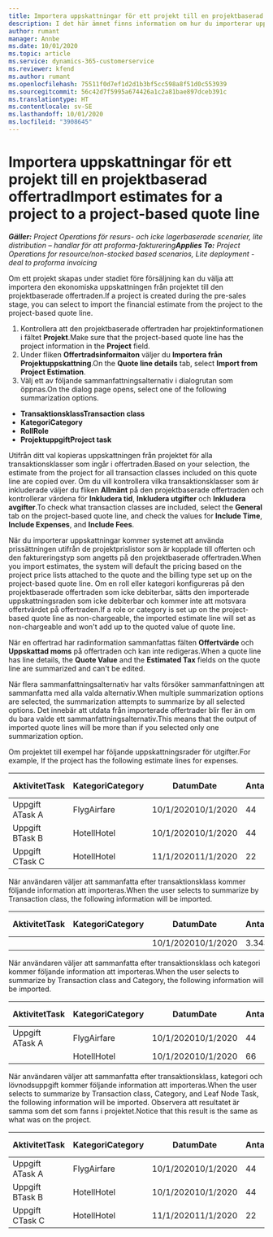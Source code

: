 ```yaml
---
title: Importera uppskattningar för ett projekt till en projektbaserad offertrad
description: I det här ämnet finns information om hur du importerar uppskattningar från ett projekt till en offertrad.
author: rumant
manager: Annbe
ms.date: 10/01/2020
ms.topic: article
ms.service: dynamics-365-customerservice
ms.reviewer: kfend
ms.author: rumant
ms.openlocfilehash: 75511f0d7ef1d2d1b3bf5cc598a8f51d0c553939
ms.sourcegitcommit: 56c42d7f5995a674426a1c2a81bae897dceb391c
ms.translationtype: HT
ms.contentlocale: sv-SE
ms.lasthandoff: 10/01/2020
ms.locfileid: "3908645"
---
```

# <a name="import-estimates-for-a-project-to-a-project-based-quote-line"></a><span data-ttu-id="479bf-103">Importera uppskattningar för ett projekt till en projektbaserad offertrad</span><span class="sxs-lookup"><span data-stu-id="479bf-103">Import estimates for a project to a project-based quote line</span></span>

<span data-ttu-id="479bf-104">_**Gäller:** Project Operations för resurs- och icke lagerbaserade scenarier, lite distribution – handlar för att proforma-fakturering_</span><span class="sxs-lookup"><span data-stu-id="479bf-104">_**Applies To:** Project Operations for resource/non-stocked based scenarios, Lite deployment - deal to proforma invoicing_</span></span>


<span data-ttu-id="479bf-105">Om ett projekt skapas under stadiet före försäljning kan du välja att importera den ekonomiska uppskattningen från projektet till den projektbaserade offertraden.</span><span class="sxs-lookup"><span data-stu-id="479bf-105">If a project is created during the pre-sales stage, you can select to import the financial estimate from the project to the project-based quote line.</span></span>

1. <span data-ttu-id="479bf-106">Kontrollera att den projektbaserade offertraden har projektinformationen i fältet **Projekt**.</span><span class="sxs-lookup"><span data-stu-id="479bf-106">Make sure that the project-based quote line has the project information in the **Project** field.</span></span>
2. <span data-ttu-id="479bf-107">Under fliken **Offertradsinformaiton** väljer du **Importera från Projektuppskattning**.</span><span class="sxs-lookup"><span data-stu-id="479bf-107">On the **Quote line details** tab, select **Import from Project Estimation**.</span></span>
3. <span data-ttu-id="479bf-108">Välj ett av följande sammanfattningsalternativ i dialogrutan som öppnas.</span><span class="sxs-lookup"><span data-stu-id="479bf-108">On the dialog page opens, select one of the following summarization options.</span></span>

  - <span data-ttu-id="479bf-109">**Transaktionsklass**</span><span class="sxs-lookup"><span data-stu-id="479bf-109">**Transaction class**</span></span>
  - <span data-ttu-id="479bf-110">**Kategori**</span><span class="sxs-lookup"><span data-stu-id="479bf-110">**Category**</span></span>
  - <span data-ttu-id="479bf-111">**Roll**</span><span class="sxs-lookup"><span data-stu-id="479bf-111">**Role**</span></span> 
  - <span data-ttu-id="479bf-112">**Projektuppgift**</span><span class="sxs-lookup"><span data-stu-id="479bf-112">**Project task**</span></span>

<span data-ttu-id="479bf-113">Utifrån ditt val kopieras uppskattningen från projektet för alla transaktionsklasser som ingår i offertraden.</span><span class="sxs-lookup"><span data-stu-id="479bf-113">Based on your selection, the estimate from the project for all transaction classes included on this quote line are copied over.</span></span> <span data-ttu-id="479bf-114">Om du vill kontrollera vilka transaktionsklasser som är inkluderade väljer du fliken **Allmänt** på den projektbaserade offertraden och kontrollerar värdena för **Inkludera tid**, **Inkludera utgifter** och **Inkludera avgifter**.</span><span class="sxs-lookup"><span data-stu-id="479bf-114">To check what transaction classes are included, select the **General** tab on the project-based quote line, and check the values for **Include Time**, **Include Expenses**, and **Include Fees**.</span></span>

<span data-ttu-id="479bf-115">När du importerar uppskattningar kommer systemet att använda prissättningen utifrån de projektprislistor som är kopplade till offerten och den faktureringstyp som angetts på den projektbaserade offertraden.</span><span class="sxs-lookup"><span data-stu-id="479bf-115">When you import estimates, the system will default the pricing based on the project price lists attached to the quote and the billing type set up on the project-based quote line.</span></span> <span data-ttu-id="479bf-116">Om en roll eller kategori konfigureras på den projektbaserade offertraden som icke debiterbar, sätts den importerade uppskattningsraden som icke debiterbar och kommer inte att motsvara offertvärdet på offertraden.</span><span class="sxs-lookup"><span data-stu-id="479bf-116">If a role or category is set up on the project-based quote line as non-chargeable, the imported estimate line will set as non-chargeable and won't add up to the quoted value of quote line.</span></span>

<span data-ttu-id="479bf-117">När en offertrad har radinformation sammanfattas fälten **Offertvärde** och **Uppskattad moms** på offertraden och kan inte redigeras.</span><span class="sxs-lookup"><span data-stu-id="479bf-117">When a quote line has line details, the **Quote Value** and the **Estimated Tax** fields on the quote line are summarized and can't be edited.</span></span>

<span data-ttu-id="479bf-118">När flera sammanfattningsalternativ har valts försöker sammanfattningen att sammanfatta med alla valda alternativ.</span><span class="sxs-lookup"><span data-stu-id="479bf-118">When multiple summarization options are selected, the summarization attempts to summarize by all selected options.</span></span> <span data-ttu-id="479bf-119">Det innebär att utdata från importerade offertrader blir fler än om du bara valde ett sammanfattningsalternativ.</span><span class="sxs-lookup"><span data-stu-id="479bf-119">This means that the output of imported quote lines will be more than if you selected only one summarization option.</span></span>

<span data-ttu-id="479bf-120">Om projektet till exempel har följande uppskattningsrader för utgifter.</span><span class="sxs-lookup"><span data-stu-id="479bf-120">For example, If the project has the following estimate lines for expenses.</span></span>

| <span data-ttu-id="479bf-121">Aktivitet</span><span class="sxs-lookup"><span data-stu-id="479bf-121">Task</span></span> | <span data-ttu-id="479bf-122">Kategori</span><span class="sxs-lookup"><span data-stu-id="479bf-122">Category</span></span> | <span data-ttu-id="479bf-123">Datum</span><span class="sxs-lookup"><span data-stu-id="479bf-123">Date</span></span> | <span data-ttu-id="479bf-124">Antal</span><span class="sxs-lookup"><span data-stu-id="479bf-124">Quantity</span></span> | <span data-ttu-id="479bf-125">Enhetspris</span><span class="sxs-lookup"><span data-stu-id="479bf-125">Unit price</span></span> | <span data-ttu-id="479bf-126">Belopp</span><span class="sxs-lookup"><span data-stu-id="479bf-126">Amount</span></span> |
| --- | --- | --- | --- | --- | --- |
| <span data-ttu-id="479bf-127">Uppgift A</span><span class="sxs-lookup"><span data-stu-id="479bf-127">Task A</span></span> | <span data-ttu-id="479bf-128">Flyg</span><span class="sxs-lookup"><span data-stu-id="479bf-128">Airfare</span></span> | <span data-ttu-id="479bf-129">10/1/2020</span><span class="sxs-lookup"><span data-stu-id="479bf-129">10/1/2020</span></span> | <span data-ttu-id="479bf-130">4</span><span class="sxs-lookup"><span data-stu-id="479bf-130">4</span></span> | <span data-ttu-id="479bf-131">400</span><span class="sxs-lookup"><span data-stu-id="479bf-131">400</span></span> | <span data-ttu-id="479bf-132">1600</span><span class="sxs-lookup"><span data-stu-id="479bf-132">1600</span></span> |
| <span data-ttu-id="479bf-133">Uppgift B</span><span class="sxs-lookup"><span data-stu-id="479bf-133">Task B</span></span> | <span data-ttu-id="479bf-134">Hotell</span><span class="sxs-lookup"><span data-stu-id="479bf-134">Hotel</span></span> | <span data-ttu-id="479bf-135">10/1/2020</span><span class="sxs-lookup"><span data-stu-id="479bf-135">10/1/2020</span></span> | <span data-ttu-id="479bf-136">4</span><span class="sxs-lookup"><span data-stu-id="479bf-136">4</span></span> | <span data-ttu-id="479bf-137">200</span><span class="sxs-lookup"><span data-stu-id="479bf-137">200</span></span> | <span data-ttu-id="479bf-138">800</span><span class="sxs-lookup"><span data-stu-id="479bf-138">800</span></span> |
| <span data-ttu-id="479bf-139">Uppgift C</span><span class="sxs-lookup"><span data-stu-id="479bf-139">Task C</span></span> | <span data-ttu-id="479bf-140">Hotell</span><span class="sxs-lookup"><span data-stu-id="479bf-140">Hotel</span></span> | <span data-ttu-id="479bf-141">11/1/2020</span><span class="sxs-lookup"><span data-stu-id="479bf-141">11/1/2020</span></span> | <span data-ttu-id="479bf-142">2</span><span class="sxs-lookup"><span data-stu-id="479bf-142">2</span></span> | <span data-ttu-id="479bf-143">200</span><span class="sxs-lookup"><span data-stu-id="479bf-143">200</span></span> | <span data-ttu-id="479bf-144">400</span><span class="sxs-lookup"><span data-stu-id="479bf-144">400</span></span> |

<span data-ttu-id="479bf-145">När användaren väljer att sammanfatta efter transaktionsklass kommer följande information att importeras.</span><span class="sxs-lookup"><span data-stu-id="479bf-145">When the user selects to summarize by Transaction class, the following information will be imported.</span></span>

| <span data-ttu-id="479bf-146">Aktivitet</span><span class="sxs-lookup"><span data-stu-id="479bf-146">Task</span></span> | <span data-ttu-id="479bf-147">Kategori</span><span class="sxs-lookup"><span data-stu-id="479bf-147">Category</span></span> | <span data-ttu-id="479bf-148">Datum</span><span class="sxs-lookup"><span data-stu-id="479bf-148">Date</span></span> | <span data-ttu-id="479bf-149">Antal</span><span class="sxs-lookup"><span data-stu-id="479bf-149">Quantity</span></span> | <span data-ttu-id="479bf-150">Enhetspris</span><span class="sxs-lookup"><span data-stu-id="479bf-150">Unit price</span></span> | <span data-ttu-id="479bf-151">Belopp</span><span class="sxs-lookup"><span data-stu-id="479bf-151">Amount</span></span> |
| --- | --- | --- | --- | --- | --- |
| | | <span data-ttu-id="479bf-152">10/1/2020</span><span class="sxs-lookup"><span data-stu-id="479bf-152">10/1/2020</span></span> | <span data-ttu-id="479bf-153">3.34</span><span class="sxs-lookup"><span data-stu-id="479bf-153">3.34</span></span> | <span data-ttu-id="479bf-154">840</span><span class="sxs-lookup"><span data-stu-id="479bf-154">840</span></span> | <span data-ttu-id="479bf-155">2800</span><span class="sxs-lookup"><span data-stu-id="479bf-155">2800</span></span> |

<span data-ttu-id="479bf-156">När användaren väljer att sammanfatta efter transaktionsklass och kategori kommer följande information att importeras.</span><span class="sxs-lookup"><span data-stu-id="479bf-156">When the user selects to summarize by Transaction class and Category, the following information will be imported.</span></span>

| <span data-ttu-id="479bf-157">Aktivitet</span><span class="sxs-lookup"><span data-stu-id="479bf-157">Task</span></span> | <span data-ttu-id="479bf-158">Kategori</span><span class="sxs-lookup"><span data-stu-id="479bf-158">Category</span></span> | <span data-ttu-id="479bf-159">Datum</span><span class="sxs-lookup"><span data-stu-id="479bf-159">Date</span></span> | <span data-ttu-id="479bf-160">Antal</span><span class="sxs-lookup"><span data-stu-id="479bf-160">Quantity</span></span> | <span data-ttu-id="479bf-161">Enhetspris</span><span class="sxs-lookup"><span data-stu-id="479bf-161">Unit price</span></span> | <span data-ttu-id="479bf-162">Belopp</span><span class="sxs-lookup"><span data-stu-id="479bf-162">Amount</span></span> |
| --- | --- | --- | --- | --- | --- |
| <span data-ttu-id="479bf-163">Uppgift A</span><span class="sxs-lookup"><span data-stu-id="479bf-163">Task A</span></span> | <span data-ttu-id="479bf-164">Flyg</span><span class="sxs-lookup"><span data-stu-id="479bf-164">Airfare</span></span> | <span data-ttu-id="479bf-165">10/1/2020</span><span class="sxs-lookup"><span data-stu-id="479bf-165">10/1/2020</span></span> | <span data-ttu-id="479bf-166">4</span><span class="sxs-lookup"><span data-stu-id="479bf-166">4</span></span> | <span data-ttu-id="479bf-167">400</span><span class="sxs-lookup"><span data-stu-id="479bf-167">400</span></span> | <span data-ttu-id="479bf-168">1600</span><span class="sxs-lookup"><span data-stu-id="479bf-168">1600</span></span> |
| | <span data-ttu-id="479bf-169">Hotell</span><span class="sxs-lookup"><span data-stu-id="479bf-169">Hotel</span></span> | <span data-ttu-id="479bf-170">10/1/2020</span><span class="sxs-lookup"><span data-stu-id="479bf-170">10/1/2020</span></span> | <span data-ttu-id="479bf-171">6</span><span class="sxs-lookup"><span data-stu-id="479bf-171">6</span></span> | <span data-ttu-id="479bf-172">200</span><span class="sxs-lookup"><span data-stu-id="479bf-172">200</span></span> | <span data-ttu-id="479bf-173">1200</span><span class="sxs-lookup"><span data-stu-id="479bf-173">1200</span></span> |

<span data-ttu-id="479bf-174">När användaren väljer att sammanfatta efter transaktionsklass, kategori och lövnodsuppgift kommer följande information att importeras.</span><span class="sxs-lookup"><span data-stu-id="479bf-174">When the user selects to summarize by Transaction class, Category, and Leaf Node Task, the following information will be imported.</span></span> <span data-ttu-id="479bf-175">Observera att resultatet är samma som det som fanns i projektet.</span><span class="sxs-lookup"><span data-stu-id="479bf-175">Notice that this result is the same as what was on the project.</span></span>

| <span data-ttu-id="479bf-176">Aktivitet</span><span class="sxs-lookup"><span data-stu-id="479bf-176">Task</span></span> | <span data-ttu-id="479bf-177">Kategori</span><span class="sxs-lookup"><span data-stu-id="479bf-177">Category</span></span> | <span data-ttu-id="479bf-178">Datum</span><span class="sxs-lookup"><span data-stu-id="479bf-178">Date</span></span> | <span data-ttu-id="479bf-179">Antal</span><span class="sxs-lookup"><span data-stu-id="479bf-179">Quantity</span></span> | <span data-ttu-id="479bf-180">Enhetspris</span><span class="sxs-lookup"><span data-stu-id="479bf-180">Unit price</span></span> | <span data-ttu-id="479bf-181">Belopp</span><span class="sxs-lookup"><span data-stu-id="479bf-181">Amount</span></span> |
| --- | --- | --- | --- | --- | --- |
| <span data-ttu-id="479bf-182">Uppgift A</span><span class="sxs-lookup"><span data-stu-id="479bf-182">Task A</span></span> | <span data-ttu-id="479bf-183">Flyg</span><span class="sxs-lookup"><span data-stu-id="479bf-183">Airfare</span></span> | <span data-ttu-id="479bf-184">10/1/2020</span><span class="sxs-lookup"><span data-stu-id="479bf-184">10/1/2020</span></span> | <span data-ttu-id="479bf-185">4</span><span class="sxs-lookup"><span data-stu-id="479bf-185">4</span></span> | <span data-ttu-id="479bf-186">400</span><span class="sxs-lookup"><span data-stu-id="479bf-186">400</span></span> | <span data-ttu-id="479bf-187">1600</span><span class="sxs-lookup"><span data-stu-id="479bf-187">1600</span></span> |
| <span data-ttu-id="479bf-188">Uppgift B</span><span class="sxs-lookup"><span data-stu-id="479bf-188">Task B</span></span> | <span data-ttu-id="479bf-189">Hotell</span><span class="sxs-lookup"><span data-stu-id="479bf-189">Hotel</span></span> | <span data-ttu-id="479bf-190">10/1/2020</span><span class="sxs-lookup"><span data-stu-id="479bf-190">10/1/2020</span></span> | <span data-ttu-id="479bf-191">4</span><span class="sxs-lookup"><span data-stu-id="479bf-191">4</span></span> | <span data-ttu-id="479bf-192">200</span><span class="sxs-lookup"><span data-stu-id="479bf-192">200</span></span> | <span data-ttu-id="479bf-193">800</span><span class="sxs-lookup"><span data-stu-id="479bf-193">800</span></span> |
| <span data-ttu-id="479bf-194">Uppgift C</span><span class="sxs-lookup"><span data-stu-id="479bf-194">Task C</span></span> | <span data-ttu-id="479bf-195">Hotell</span><span class="sxs-lookup"><span data-stu-id="479bf-195">Hotel</span></span> | <span data-ttu-id="479bf-196">11/1/2020</span><span class="sxs-lookup"><span data-stu-id="479bf-196">11/1/2020</span></span> | <span data-ttu-id="479bf-197">2</span><span class="sxs-lookup"><span data-stu-id="479bf-197">2</span></span> | <span data-ttu-id="479bf-198">200</span><span class="sxs-lookup"><span data-stu-id="479bf-198">200</span></span> | <span data-ttu-id="479bf-199">400</span><span class="sxs-lookup"><span data-stu-id="479bf-199">400</span></span> |